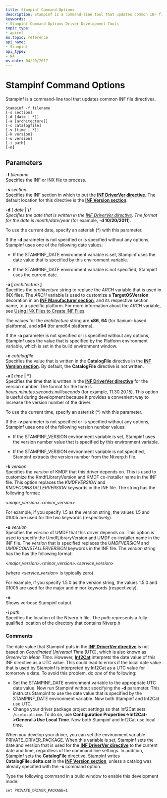 ```yaml
---
title: Stampinf Command Options
description: Stampinf is a command-line tool that updates common INF file directives.
keywords:
- Stampinf Command Options Driver Development Tools
topic_type:
- apiref
ms.topic: reference
api_name:
- Stampinf
api_type:
- NA
ms.date: 04/20/2017
---
```


# Stampinf Command Options


Stampinf is a command-line tool that updates common INF file directives.

```
Stampinf -f filename 
[-s section] 
[-d [date | *]] 
[-a [architecture]] 
[-c catalogfile]
[-v [time | *]]
[-k version] 
[-u version]
[-i path]
[-n]
```

## <span id="Parameters"></span><span id="parameters"></span><span id="PARAMETERS"></span>Parameters


<span id="_______-f________filename______"></span><span id="_______-F________FILENAME______"></span> **-f** *filename*   
Specifies the INF or INX file to process.

<span id="-s_section"></span><span id="-S_SECTION"></span>**-s** *section*  
Specifies the INF section in which to put the [**INF DriverVer directive**](../install/inf-driverver-directive.md). The default location for this directive is the [**INF Version section**](../install/inf-version-section.md).

<span id="_______-d_________date_____"></span><span id="_______-D_________DATE_____"></span> **-d** \[ *date* | **\\**<em>\]  
Specifies the date that is written in the [INF DriverVer directive](../install/inf-driverver-directive.md). The format for the date is month/date/year</em> (for example, **-d 10/20/2011**).

To use the current date, specify an asterisk (\*) with this parameter.

If the **-d** parameter is not specified or is specified without any options, Stampinf uses one of the following date values:

-   If the STAMPINF\_DATE environment variable is set, Stampinf uses the date value that is specified by this environment variable.

-   If the STAMPINF\_DATE environment variable is not specified, Stampinf uses the current date.

<span id="_______-a_________architecture______________"></span><span id="_______-A_________ARCHITECTURE______________"></span> **-a \[** *architecture* **\]**   
Specifies the *architecture* string to replace the $ARCH$ variable that is used in INX files. The $ARCH$ variable is used to customize a **TargetOSVersion** decoration in an [**INF Manufacturer section**](../install/inf-manufacturer-section.md), and its respective section name, to a specific platform. For more information about the $ARCH$ variable, see [Using INX Files to Create INF Files](../wdf/using-inx-files-to-create-inf-files.md).

The values for the *architecture* string are **x86**, **64** (for Itanium-based platforms), and **x64** (for amd64 platforms).

If the **-a** parameter is not specified or is specified without any options, Stampinf uses the value that is specified by the Platform environment variable, which is set in the build environment window.

<span id="_______-c________catalogfile______"></span><span id="_______-C________CATALOGFILE______"></span> **-c** *catalogfile*   
Specifies the value that is written in the **CatalogFile** directive in the [**INF Version section**](../install/inf-version-section.md). By default, the **CatalogFile** directive is not written.

<span id="_______-v_________time_____"></span><span id="_______-V_________TIME_____"></span> **-v \[** *time* **| \*\]**  
Specifies the time that is written in the [**INF DriverVer directive**](../install/inf-driverver-directive.md) for the version number. The format for the time is *hours.minutes.seconds.milliseconds* (for example, 11.30.20.15). This option is useful during development because it provides a convenient way to increase the version number of the driver.

To use the current time, specify an asterisk (\*) with this parameter.

If the **-v** parameter is not specified or is specified without any options, Stampinf uses one of the following version number values:

-   If the STAMPINF\_VERSION environment variable is set, Stampinf uses the version number value that is specified by this environment variable.

-   If the STAMPINF\_VERSION environment variable is not specified, Stampinf extracts the version number from the Ntverp.h file.

<span id="_______-k________version______"></span><span id="_______-K________VERSION______"></span> **-k** *version*   
Specifies the *version* of KMDF that this driver depends on. This is used to customize the KmdfLibraryVersion and KMDF co-installer name in the INF file. This option replaces the $KMDFVERSION$ and $KMDFCOINSTALLERVERSION$ keywords in the INF file. The string has the following format:

*&lt;major\_version&gt;.&lt;minor\_version&gt;*

For example, if you specify 1.5 as the version string, the values 1.5 and 01005 are used for the two keywords (respectively).

<span id="_______-u________version______"></span><span id="_______-U________VERSION______"></span> **-u** *version*   
Specifies the *version* of UMDF that this driver depends on. This option is used to specify the UmdfLibraryVersion and UMDF co-installer name in the INF file. The *version* that is specified replaces the $UMDFVERSION$ and $UMDFCOINSTALLERVERSION$ keywords in the INF file. The *version* string has the has the following format:

*&lt;major\_version&gt;*.*&lt;minor\_version&gt;*.*&lt;service\_version&gt;*

(where *&lt;service\_version&gt;* is typically zero).

For example, if you specify 1.5.0 as the version string, the values 1.5.0 and 01005 are used for the major and minor keywords (respectively).

<span id="_______-n______"></span><span id="_______-N______"></span> **-n**   
Shows verbose Stampinf output.

<span id="-i_path"></span><span id="-I_PATH"></span>**-i** *path*  
Specifies the location of the Ntverp.h file. The *path* represents a fully-qualified location of the directory that contains Ntverp.h

### Comments

The date value that Stampinf puts in the [**INF DriverVer directive**](../install/inf-driverver-directive.md) is not based on *Coordinated Universal Time* (UTC), which is also known as *Greenwich Mean Time*. However, [**Inf2Cat**](inf2cat.md) interprets the date value of this INF directive as a UTC value. This could lead to errors if the local date value that is used by Stampinf is interpreted by Inf2Cat as a UTC value for tomorrow's date. To avoid this problem, do *one* of the following:

-   Set the STAMPINF\_DATE environment variable to the appropriate UTC date value. Now run Stampinf without specifying the **-d** parameter. This instructs Stampinf to use the date value that is specified by the STAMPINF\_DATE environment variable.  Now both Stampinf and Inf2Cat use UTC.
-   Change your driver package project settings so that Inf2Cat sets `/uselocaltime`. To do so, use **Configuration Properties->Inf2Cat->General->Use Local Time**. Now both Stampinf and Inf2Cat use local time.

When you develop your driver, you can set the environment variable PRIVATE\_DRIVER\_PACKAGE. When this variable is set, Stampinf sets the date and version that is used for the [**INF DriverVer directive**](../install/inf-driverver-directive.md) to the current date and time, regardless of the command line settings. In addition, Stampinf sets the **CatalogFile** directive. Stampinf writes **CatalogFile=delta.cat** in the [**INF Version section**](../install/inf-version-section.md), unless a catalog was already specified with the **-c** command option.

Type the following command in a build window to enable this development mode:

```
set PRIVATE_DRIVER_PACKAGE=1
```

 

